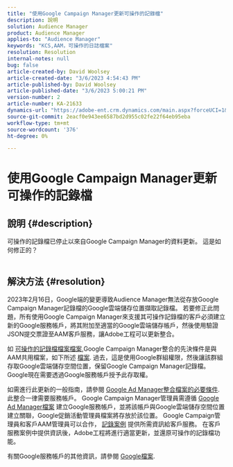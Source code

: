 ```yaml
---
title: "使用Google Campaign Manager更新可操作的記錄檔"
description: 說明
solution: Audience Manager
product: Audience Manager
applies-to: "Audience Manager"
keywords: "KCS,AAM，可操作的日誌檔案"
resolution: Resolution
internal-notes: null
bug: false
article-created-by: David Woolsey
article-created-date: "3/6/2023 4:54:43 PM"
article-published-by: David Woolsey
article-published-date: "3/6/2023 5:00:21 PM"
version-number: 2
article-number: KA-21633
dynamics-url: "https://adobe-ent.crm.dynamics.com/main.aspx?forceUCI=1&pagetype=entityrecord&etn=knowledgearticle&id=93e0a496-3fbc-ed11-83fe-6045bd006e5a"
source-git-commit: 2eacf0e943ee6587bd2d955c02fe22f64eb95eba
workflow-type: tm+mt
source-wordcount: '376'
ht-degree: 0%

---
```


# 使用Google Campaign Manager更新可操作的記錄檔

## 說明 {#description}

可操作的記錄檔已停止以來自Google Campaign Manager的資料更新。 這是如何修正的？
<br> 

## 解決方法 {#resolution}


2023年2月16日，Google端的變更導致Audience Manager無法從存放Google Campaign Manager記錄檔的Google雲端儲存位置擷取記錄檔。 若要修正此問題，所有使用Google Campaign Manager來支援其可操作記錄檔的客戶必須建立新的Google服務帳戶，將其附加至適當的Google雲端儲存帳戶，然後使用驗證JSON提交票證至AAM客戶服務，讓Adobe工程可以更新整合。

如 [可操作的記錄檔檔案檔案](https://experienceleague.adobe.com/docs/audience-manager/user-guide/implementation-integration-guides/media-data-integration/actionable-log-files.html?lang=en),Google Campaign Manager整合的先決條件是與AAM共用檔案，如下所述 [檔案](https://experienceleague.adobe.com/docs/audience-manager/user-guide/reporting/audience-optimization-reports/audience-optimization-advertisers/import-dcm.html?lang=en). 過去，這是使用Google群組權限，然後讓該群組存取Google雲端儲存空間位置，保留Google Campaign Manager記錄檔。 Google現在需要透過Google服務帳戶授予此存取權。

如需進行此更新的一般指南，請參閱 [Google Ad Manager整合檔案的必要條件](https://experienceleague.adobe.com/docs/audience-manager/user-guide/reporting/audience-optimization-reports/audience-optimization-publishers/import-dfp.html?lang=en). 此整合一律需要服務帳戶。 Google Campaign Manager管理員需遵循 [Google Ad Manager檔案](https://experienceleague.adobe.com/docs/audience-manager/user-guide/reporting/audience-optimization-reports/audience-optimization-publishers/import-dfp.html?lang=en) 建立Google服務帳戶，並將該帳戶與Google雲端儲存空間位置建立關聯，Google促銷活動管理員檔案將存放於該位置。 Google Campaign管理員和客戶AAM管理員可以合作， [記錄案例](https://experienceleague.adobe.com/docs/customer-one/using/home.html) 提供所需資訊給客戶服務。 在客戶服務案例中提供資訊後，Adobe工程將進行適當更新，並還原可操作的記錄檔功能。

有關Google服務帳戶的其他資訊，請參閱 [Google檔案](https://cloud.google.com/iam/docs/service-accounts-create#creating_a_service_account).
